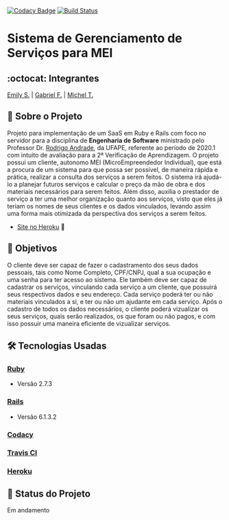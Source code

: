 [![Codacy Badge](https://app.codacy.com/project/badge/Grade/69114b9aa610439881a3b4a0237b14b9)](https://www.codacy.com/gh/esMEIproject/gerenciamento-servicos/dashboard?utm_source=github.com&amp;utm_medium=referral&amp;utm_content=esMEIproject/gerenciamento-servicos&amp;utm_campaign=Badge_Grade) [![Build Status](https://travis-ci.com/esMEIproject/gerenciamento-servicos.svg?branch=main)](https://travis-ci.com/esMEIproject/gerenciamento-servicos)
# Sistema de Gerenciamento de Serviços para MEI
## :octocat: Integrantes
[Emily S.](https://github.com/eemilyy) | [Gabriel F.](https://github.com/Bielfla27) | [Michel T.](https://github.com/michloliveira)
## :page_with_curl: Sobre o Projeto
Projeto para implementação de um SaaS em Ruby e Rails com foco no servidor para a disciplina de __Engenharia de Software__ ministrado pelo Professor Dr. [Rodrigo Andrade](https://github.com/rcaa), da UFAPE, referente ao período de 2020.1 com intuito de avaliação para a 2ª Verificação de Aprendizagem.
O projeto possui um cliente, autonomo MEI (MicroEmpreendedor Individual), que está a procura de um sistema para que possa ser possível, de maneira rápida e prática, realizar a consulta dos serviços a serem feitos. O sistema irá ajudá-lo a planejar futuros serviços e calcular o preço da mão de obra e dos materiais necessários para serem feitos. Além disso, auxilia o prestador de serviço a ter uma melhor organização quanto aos serviços, visto que eles já teriam os nomes de seus clientes e os dados vinculados, levando assim uma forma mais otimizada da perspectiva dos serviços a serem feitos.

*   [Site no Heroku](https://gerenciamento-servicos.herokuapp.com) :robot:

## :round_pushpin: Objetivos
O cliente deve ser capaz de fazer o cadastramento dos seus dados pessoais, tais como Nome Completo, CPF/CNPJ, qual a sua ocupação e uma senha para ter acesso ao sistema. Ele também deve ser capaz de cadastrar os serviços, vinculando cada serviço a um cliente, que possuirá seus respectivos dados e seu endereço. Cada serviço poderá ter ou não materiais vinculados a si, e ter ou não um ajudante em cada serviço. Após o cadastro de todos os dados necessários, o cliente poderá vizualizar os seus serviços, quais serão realizados, os que foram ou não pagos, e com isso possuir uma maneira eficiente de vizualizar serviços.
## :hammer_and_wrench: Tecnologias Usadas
 ### [Ruby](https://www.ruby-lang.org/pt/)
*   Versão 2.7.3
 ### [Rails](https://rubyonrails.org/)
*   Versão 6.1.3.2
 ### [Codacy](https://www.codacy.com/product)
 ### [Travis CI](https://travis-ci.org/)
 ### [Heroku](https://www.heroku.com/)
## :construction: Status do Projeto
Em andamento
